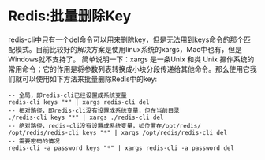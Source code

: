 # Redis:批量删除Key

redis-cli中只有一个del命令可以用来删除key，但是无法用到keys命令的那个匹配模式。目前比较好的解决方案是使用linux系统的xargs，Mac中也有，但是Windows就不支持了。
简单说明一下：xargs 是一条Unix 和类 Unix 操作系统的常用命令；它的作用是将参数列表转换成小块分段传递给其他命令。那么使用它我们就可以使用如下方法来批量删除Redis中的key:

```
-- 全局，即redis-cli已经设置成系统变量
redis-cli keys "*" | xargs redis-cli del
-- 相对路径，即redis-cli没有设置成系统变量，但在当前目录
./redis-cli keys "*" | xargs ./redis-cli del
-- 绝对路径，redis-cli没有设置成系统变量，如位置在/opt/redis/
/opt/redis/redis-cli keys "*" | xargs /opt/redis/redis-cli del
-- 需要密码的情况
redis-cli -a password keys "*" | xargs redis-cli -a password del
```
